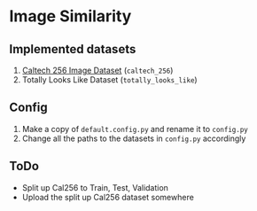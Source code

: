# Image Similarity

## Implemented datasets

1. [Caltech 256 Image Dataset](https://www.kaggle.com/jessicali9530/caltech256) (`caltech_256`)
2. Totally Looks Like Dataset (`totally_looks_like`)

## Config

1. Make a copy of `default.config.py` and rename it to `config.py`
2. Change all the paths to the datasets in `config.py` accordingly

## ToDo
- Split up Cal256 to Train, Test, Validation
- Upload the split up Cal256 dataset somewhere